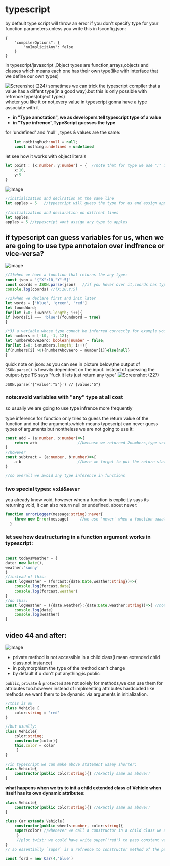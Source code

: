 # typescript
by default type script will throw an error if you don't specify type for your function parameters.unless you write this in tsconfig.json:
```
{ 
    "compilerOptions": { 
        "noImplicitAny": false 
    } 
}
```

in typescript/javascript ,Object types are function,arrays,objects and classes which means each one has their own type(like with interface that we define our own types) 

![Screenshot (224)](https://user-images.githubusercontent.com/50621975/170809614-34c9c99d-d438-4ef8-9da6-0b33df2b05f2.png)
sometimes we can trick the typescript compiler that a value has a diffent type(in a good way).but this is only possible with refrence types(object types)       
wheter you like it or not,every value in typescript gonna have a type associate with it
* __in "Type annotation", we as developers tell typescript type of a value__
* __in "Type infrence",TypeScript guesses the type__

for 'undefined' and 'null' , types & values are the same:
```typescript
    let nothingMuch:null = null;
    const nothing:undefined = undefined
```

let see how it works with object literals
```typescript
let point : {x:number; y:number} = {  //note that for type we use ";" instead of ','
    x:10,
    y:5
}
```

![image](https://user-images.githubusercontent.com/50621975/153896461-8b71a57d-4fde-4f97-b471-ecad53b42b43.png)
```typescript
//initialization and declration at the same line
let apples = 5   //typescript will guess the type for us and assign apples type to number same as =====> let apples:number = 5

//initialization and declaration on diffrent lines
let apples;
apples = 5 //typescript wont assign any type to apples
```
## if typescript can guess variables for us, when we are going to use type annotaion over indfrence or vice-versa?      
![image](https://user-images.githubusercontent.com/50621975/153896402-7ea9aa7a-815f-4b52-a24b-071d751b3479.png)   
```typescript
//1)when we have a function that returns the any type:
const json = '{"X":10,"Y":5}'
const coords = JSON.parse(json)   //if you hover over it,coords has type of "any"(why?) becuase the JSON.parse is a function that returns "any" 
console.log(coords) //{X:10,Y:5}

//2)when we declare first and init later
let words = ['blue', 'green', 'red']
let foundWord;
for(let i=0; i<words.length; i++){
if (words[i] === 'blue'){foundWord = true}
}

/*3) a variable whose type connot be inferred correctly.for example you wanna conditionally assign a value boolean or number.if you let infrence does its job;you'll face an error */
let numbers = [-10, -1, 12];
let numberAboveZero: boolean|number = false;
for(let i=0; i<numbers.length; i++){
if(numbers[i] >0){numberAboveero = number[i]}else{null}
}
```
quick note on json: as you can see in picture below,the output of `JSON.parse()` is heavily dependent on the input. instead of guessing the output-type TS says "fuck it lets just return any type"
![Screenshot (227)](https://user-images.githubusercontent.com/50621975/170857878-10ee18fe-0e19-4c0c-a485-2ba20607c069.png)
```
JSON.parse('{"value":"5"}') // {value:"5"}
```

### note:avoid variables with "any" type at all cost   
so usually we are going to use type infrence more frequently

type inference for function only tries to guess the return value of the function and not the arguments.which means typescript can never guess types of arguments but nontheless we are not going to use it:
```typescript
const add = (a:number, b:number)=>{
    return a+b                  //becuase we returned 2numbers,type script guess the return value is number
}
//however
const subtract = (a:number, b:number)=>{
    a-b                         //here we forgot to put the return statement so typescript guess the value in a wrong way to  be void
}

//so overall we avoid any type inference in functions
```
### two special types: `void`&`never`       
you already know void, however when a function is explicitly says its returning void, it can also return null or undefined.
about never:
```typescript
function errorLogger(message:string):never{   
    throw new Error(message)     //we use 'never' when a function aaaalways with no condition returns an error.yani: if it has a if statement for it,it should return void instead?
  }
```

### let see how destructuring in a function argument works in typescript:       
```typescript

const todaysWeather = {
date: new Date(),
weather:'sunny'
}
//instead of this:
const logWeather = (forcast:{date:Date,weather:string})=>{
    console.log(forcast.date)
    console.log(forcast.weather)
}
//do this:
const logWeather = ({date,weather}:{date:Date,weather:string})=>{ //notice how destructuring and annotaion portions are seperate from each other
    console.log(date)
    console.log(weather)
}
```

## video 44 and after:
![image](https://user-images.githubusercontent.com/50621975/179449657-1599be2c-32ef-4715-8286-4e2b49dcdb3d.png)
* private method is not accessible in a child class(i mean extended child class.not instance)
* in polymorphism the type of the method can't change 
* by default if u don't put anything;is public      

`public`, `private` & `protected` are not solely for methods,we can use them for attributes too.however instead of implmenting attributes hardcoded like methods we want them to be dynamic via arguments in initialization.

```typescript
//this is ok
class Vehicle {
    color:string = 'red'
}

//but usually:
class Vehicle{
    color:string;
    constructor(color){
    this.color = color
     }
}

//in typescript we can make above statement waaay shorter:
class Vehicle{
    constructor(public color:string){} //exactly same as above!!
}
```
__what happens when we try to init a child extended class of Vehicle when itself has its own dynamic attributes:__
```typescript
class Vehicle{
    constructor(public color:string){} //exactly same as above!!
}

class Car extends Vehicle{
    constructor(public wheels:number, color:string){
    super(color) //whenever we call a constructor in a child class we are REQUIRED to call the construcotr of the parent class too. to do so we HAVE TO call `super`
     }
     //plot twist: we could have write super('red') to pass constant value to Vehicle constructor 
}
// so essentially `super` is a refrence to constructor method of the parent class

const ford = new Car(4,'blue')
```
